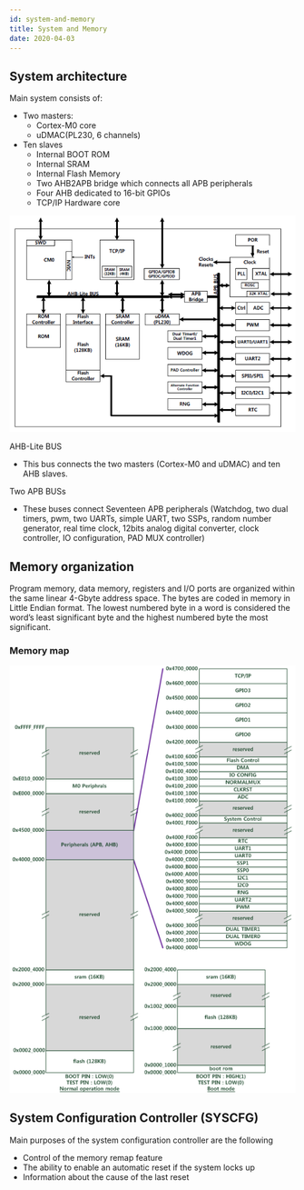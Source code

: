 ```yaml
---
id: system-and-memory
title: System and Memory
date: 2020-04-03
---
```



## System architecture

Main system consists of:

- Two masters:
  - Cortex-M0 core
  - uDMAC(PL230, 6 channels)
- Ten slaves
  - Internal BOOT ROM
  - Internal SRAM
  - Internal Flash Memory
  - Two AHB2APB bridge which connects all APB peripherals
  - Four AHB dedicated to 16-bit GPIOs
  - TCP/IP Hardware core

![W7500 System Architecture](/img/products/w7500/w7500_system_architecture.png)

AHB-Lite BUS

- This bus connects the two masters (Cortex-M0 and uDMAC) and ten AHB
  slaves.

Two APB BUSs

- These buses connect Seventeen APB peripherals (Watchdog, two dual
  timers, pwm, two UARTs, simple UART<!--,I2C(Operate using GPIO)-->, two SSPs, random number
  generator, real time clock, 12bits analog digital converter, clock
  controller, IO configuration, PAD MUX controller)


## Memory organization

Program memory, data memory, registers and I/O ports are organized
within the same linear 4-Gbyte address space. The bytes are coded in
memory in Little Endian format. The lowest numbered byte in a word is
considered the word’s least significant byte and the highest numbered
byte the most significant.


### Memory map

![W7500 Memory map](/img/products/w7500/memory_map.png)

## System Configuration Controller (SYSCFG)

Main purposes of the system configuration controller are the following

- Control of the memory remap feature
- The ability to enable an automatic reset if the system locks up
- Information about the cause of the last reset
